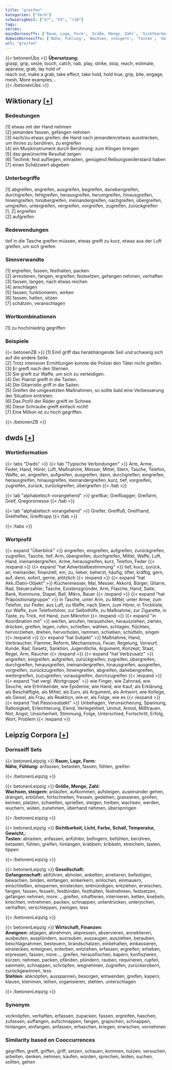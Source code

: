 ```yaml
---
title: "greifen"
kategorien: ["Verb"]
schwierigkeit: ["k7", "h5", "r10"]
tags:
series:
mainDornseiffs: ['Raum, Lage, Form', 'Größe, Menge, Zahl', 'Sichtbarkeit, Licht, Farbe, Schall, Temperatur, Gewicht,', 'Gesellschaft', 'Wirtschaft, Finanzen']
domainDornseiffs: ['Nähe, Fühlung', 'Wachsen, steigern', 'Tasten', 'Gefangenschaft', 'Aneignen', 'Stehlen']
url: "greifen"
---
```


{{< betonenÜbs >}}
**Übersetzung:**  
grasp, grip, seize, touch, catch, nab, play, strike, stop, reach, estimate, appraise, grab, lay  hold of  
reach out, make a grab, take effect, take hold, hold true, grip, bite, engage, mesh, More examples...  
{{< /betonenÜbs >}}

## Wiktionary [[+](https://de.wiktionary.org/wiki/greifen)]

### Bedeutungen
[1] etwas mit der Hand nehmen  
[2] jemanden fassen, gefangen nehmen  
[3] nach/zu etwas greifen: die Hand nach jemandem/etwas ausstrecken, um ihn/es zu berühren, zu ergreifen  
[4] ein Musikinstrument durch Berührung: zum Klingen bringen  
[5] das gewünschte Resultat zeigen  
[6] Technik: fest aufliegen, einrasten, genügend Reibungswiderstand haben  
[7] einen Schätzwert abgeben  

### Unterbegriffe
[1] abgreifen, angreifen, ausgreifen, begreifen, danebengreifen, durchgreifen, fehlgreifen, herausgreifen, herumgreifen, hinausgreifen, hineingreifen, hinübergreifen, ineinandergreifen, nachgreifen, übergreifen, umgreifen, untergreifen, vergreifen, vorgreifen, zugreifen, zurückgreifen  
[1, 2] ergreifen  
[2]  aufgreifen  

### Redewendungen
tief in die Tasche greifen müssen, etwas greift zu kurz, etwas aus der Luft greifen, um sich greifen  

### Sinnverwandte
[1] ergreifen, fassen, festhalten, packen  
[2] arrestieren, fangen, ergreifen, festsetzen, gefangen nehmen, verhaften  
[3] fassen, langen, nach etwas reichen  
[4] anschlagen  
[5] fassen, funktionieren, wirken  
[6] fassen, halten, sitzen  
[7] schätzen, veranschlagen  

### Wortkombinationen
[1] zu hoch/niedrig gegriffen  

### Beispiele
{{< betonenZB >}}
[1] Emil griff das herabhängende Seil und schwang sich auf die andere Seite.  
[2] Trotz intensiver Ermittlungen konnte die Polizei den Täter nicht greifen.  
[3] Er greift nach den Sternen.  
[3] Sie greift zur Waffe, um sich zu verteidigen.  
[4] Der Pianist greift in die Tasten.  
[4] Die Gitarristin griff in die Saiten.  
[5] Greifen die umgesetzten Maßnahmen, so sollte bald eine Verbesserung der Situation eintreten.  
[6] Das Profil der Räder greift im Schnee.  
[6] Diese Schraube greift einfach nicht!  
[7] Eine Million ist zu hoch gegriffen.  

{{< /betonenZB >}}


## dwds [[+](https://www.dwds.de/wb/greifen)]

### Wortinformation
{{< tabs "Dwds" >}}
{{< tab "Typische Verbindungen" >}}
Arm, Arme, Feder, Hand, Hörer, Luft, Maßnahme, Messer, Mittel, Stern, Tasche, Telefon, Waffe, an, angreifen, aufgreifen, ausgreifen, dann, durchgreifen, eingreifen, herausgreifen, hinausgreifen, ineinandergreifen, kurz, tief, vorgreifen, zugreifen, zurück, zurückgreifen, übergreifen
{{< /tab >}}

{{< tab "alphabetisch vorangehend" >}}
greifbar, Greifbagger, Greifarm, Greif, Gregorsmesse
{{< /tab >}}

{{< tab "alphabetisch vorangehend" >}}
Greifer, Greiffuß, Greifhand, Greifreflex, Greiftrupp
{{< /tab >}}

{{< /tabs >}}

### Wortprofil
{{< expand "Überblick" >}} angreifen, eingreifen, aufgreifen, zurückgreifen, zugreifen, Tasche, tief, Arm, übergreifen, durchgreifen, Mittel, Waffe, Luft, Hand, ineinandergreifen, Arme, herausgreifen, kurz, Telefon, Feder {{< /expand >}}
{{< expand "hat Adverbialbestimmung" >}} tief, kurz, zurück, an, ineinander, finanziell, ein, zu, lieber, beherzt, häufig, öfter, kräftig, gern, auf, dann, sofort, gerne, plötzlich {{< /expand >}}
{{< expand "hat Akk./Dativ-Objekt" >}} Küchenmesser, Mal, Messer, Akkord, Bürger, Gitarre, Rad, Steuerzahler, Tasche, Existenzgründer, Arm, Flasche, Hand, Saite, Bank, Kommune, Stapel, Ball, Mikro, Bauer {{< /expand >}}
{{< expand "hat Präpositionalgruppe" >}} in Tasche, unter Arm, zu Mittel, unter Arme, zum Telefon, zur Feder, aus Luft, zu Waffe, nach Stern, zum Hörer, in Trickkiste, zur Waffe, zum Telefonhörer, zur Selbsthilfe, zu Maßnahme, zur Zigarette, in Taste, zu Trick, mit Hand, zum Mikrofon {{< /expand >}}
{{< expand "in Koordination mit" >}} werfen, anrufen, herausholen, herausziehen, ziehen, drücken, greifen, legen, rufen, schießen, wählen, schlagen, flüchten, hervorziehen, drehen, hervorholen, rammen, schieben, schütteln, singen {{< /expand >}}
{{< expand "hat Subjekt" >}} Maßnahme, Hand, Verbraucher, Flamme, Reform, Mechanismus, Feuer, Regelung, Vorwurf, Kunde, Rad, Gesetz, Sanktion, Jugendliche, Argument, Konzept, Staat, Regel, Arm, Raucher {{< /expand >}}
{{< expand "hat Verbzusatz" >}} angreifen, eingreifen, aufgreifen, zurückgreifen, zugreifen, übergreifen, durchgreifen, herausgreifen, ineinandergreifen, hinausgreifen, ausgreifen, vorgreifen, zurückzugreifen, hineingreifen, abgreifen, danebengreifen, weitergreifen, zuzugreifen, vorausgreifen, durchzugreifen {{< /expand >}}
{{< expand "hat vergl. Wortgruppe" >}} wie Finger, wie Zahnrad, wie Seuche, wie Ertrinkender, wie Epidemie, wie Hand, wie Kauf, als Erklärung, als Beschäftigte, als Mittel, als Euro, als Argument, als Antwort, wie Kollege, als Geisel, als Frau, als Reaktion, wie er, als Folge, wie es {{< /expand >}}
{{< expand "hat Passivsubjekt" >}} Unbehagen, Verunsicherung, Spannung, Ratlosigkeit, Erleichterung, Elend, Verlegenheit, Unmut, Armut, Mißtrauen, Not, Angst, Unsicherheit, Stimmung, Folge, Unterschied, Fortschritt, Erfolg, Wort, Problem {{< /expand >}}

## Leipzig Corpora [[+](https://corpora.uni-leipzig.de/en/res?word=greifen&corpusId=deu_newscrawl-public_2018)]

### Dornseiff Sets
{{< betonenLeipzig >}}
**Raum, Lage, Form:**  
**Nähe, Fühlung:** anfassen, betasten, fassen, fühlen, greifen  

{{< /betonenLeipzig >}}


{{< betonenLeipzig >}}
**Größe, Menge, Zahl:**  
**Wachsen, steigern:** anlaufen, aufkommen, aufsteigen, auseinander gehen, drängen, erblühen, fortschreiten, fressen, gedeihen, grassieren, greifen, keimen, platzen, schwellen, sprießen, steigen, treiben, wachsen, werden, wuchern, wüten, zunehmen, überhand nehmen, überspringen  

{{< /betonenLeipzig >}}


{{< betonenLeipzig >}}
**Sichtbarkeit, Licht, Farbe, Schall, Temperatur, Gewicht,:**  
**Tasten:** abtasten, anfassen, anfühlen, befingern, befühlen, berühren, betasten, fühlen, greifen, hinlangen, krabbeln, kribbeln, streicheln, tasten, tippen  

{{< /betonenLeipzig >}}


{{< betonenLeipzig >}}
**Gesellschaft:**  
**Gefangenschaft:** abführen, abholen, anketten, arretieren, befestigen, bewachen, binden, einfangen, einkerkern, einlochen, einmauern, einschließen, einsperren, einstecken, entmündigen, entziehen, erwischen, fangen, fassen, fesseln, festbinden, festhalten, festnehmen, festsetzen, gefangen nehmen, more..., greifen, inhaftieren, internieren, ketten, knebeln, knechten, mitnehmen, packen, schnappen, unterdrücken, unterjochen, verhaften, verschleppen, zwingen, less  

{{< /betonenLeipzig >}}


{{< betonenLeipzig >}}
**Wirtschaft, Finanzen:**  
**Aneignen:** abjagen, abnehmen, abpressen, abservieren, annektieren, ausbeuten, ausplündern, ausrauben, aussaugen, ausziehen, berauben, beschlagnahmen, besteuern, brandschatzen, einbehalten, einkassieren, einstecken, enteignen, enterben, entziehen, erfassen, ergreifen, erheben, erpressen, fassen, more..., greifen, herausfischen, kapern, konfiszieren, kürzen, nehmen, packen, pfänden, plündern, rauben, requirieren, rupfen, sammeln, schnappen, schröpfen, wegnehmen, zugreifen, zurückerobern, zurückgewinnen, less  
**Stehlen:** abknöpfen, ausspannen, besorgen, entwenden, greifen, kapern, klauen, klemmen, leihen, organisieren, stehlen, unterschlagen  

{{< /betonenLeipzig >}}

### Synonym
vorknöpfen, verhaften, erfassen, zupacken, fassen, ergreifen, haschen, zufassen, auffangen, aufschnappen, fangen, grapschen, schnappen, hinlangen, einfangen, anfassen, erhaschen, kriegen, erwischen, vornehmen


### Similarity based on Cooccurrences
gegriffen, greift, griffen, griff, setzen, schauen, kommen, nutzen, versuchen, arbeiten, denken, nehmen, kaufen, würden, sprechen, leiden, suchen, sollten, gehen

